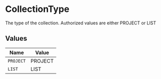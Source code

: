 # CollectionType

The type of the collection. Authorized values are either PROJECT or LIST 


## Values

| Name      | Value     |
| --------- | --------- |
| `PROJECT` | PROJECT   |
| `LIST`    | LIST      |